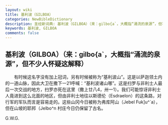 ```yaml
---
layout: wiki
title: 基利波（GILBOA）
categories: NewBibleDictionary
description: 圣经新词典: 基利波（GILBOA）（来：gilbo{a`，大概指“涌流的泉源”，但不少人怀疑这解释）
keywords: 基利波, GILBOA
comments: false
---
```


## 基利波（GILBOA）（来：gilbo{a`，大概指“涌流的泉源”，但不少人怀疑这解释）

　　有时候这名字没有加上冠词，另有时候被称为“基利波山”。这是以萨迦领土内的一道山脉，因此大卫在撒下一21呼喊：“基利波诸山哪”。这是扫罗与非利士人最后一次交战的地方，扫罗亦死在这里（撒上廿八4，卅一1）。我们可能惊讶非利士人竟进到这么北面的地区，但由非利士地往以斯德伦（Esdraelon）的这条路，对行军的军队而言是容易走的。这些山冈今日被称为弗库阿山（Jebel Fuk]u^`a），但在山坡的耶邦（Jelbo^n 村庄今日仍保留了古名。

G.W.G.








